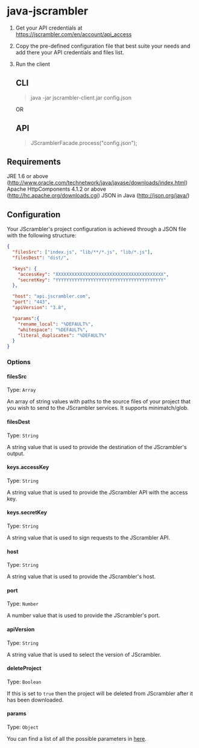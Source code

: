 java-jscrambler
===============

1. Get your API credentials at https://jscrambler.com/en/account/api_access

2. Copy the pre-defined configuration file that best suite your needs and add
   there your API credentials and files list.

3. Run the client

   CLI
   ---
   > java -jar jscrambler-client.jar config.json

   OR

   API
   ---

   > JScramblerFacade.process("config.json");


Requirements
------------

JRE 1.6 or above (http://www.oracle.com/technetwork/java/javase/downloads/index.html)
Apache HttpComponents 4.1.2 or above (http://hc.apache.org/downloads.cgi)
JSON in Java (http://json.org/java/)


Configuration
-------------
Your JScrambler's project configuration is achieved through a JSON file with the following structure:
```json
{
  "filesSrc": ["index.js", "lib/**/*.js", "lib/*.js"],
  "filesDest": "dist/",

  "keys": {
    "accessKey": "XXXXXXXXXXXXXXXXXXXXXXXXXXXXXXXXXXXXXXXX",
    "secretKey": "YYYYYYYYYYYYYYYYYYYYYYYYYYYYYYYYYYYYYYYY"
  },

  "host": "api.jscrambler.com",
  "port": "443",
  "apiVersion": "3.8",

  "params":{
    "rename_local": "%DEFAULT%",
    "whitespace": "%DEFAULT%",
    "literal_duplicates": "%DEFAULT%"
  }
}
```

### Options
#### filesSrc
Type: `Array`

An array of string values with paths to the source files of your project that you wish to send to the JScrambler services. It supports minimatch/glob.

#### filesDest
Type: `String`

A string value that is used to provide the destination of the JScrambler's output.


#### keys.accessKey
Type: `String`

A string value that is used to provide the JScrambler API with the access key.

#### keys.secretKey
Type: `String`

A string value that is used to sign requests to the JScrambler API.


#### host
Type: `String`

A string value that is used to provide the JScrambler's host.

#### port
Type: `Number`

A number value that is used to provide the JScrambler's port.

#### apiVersion
Type: `String`

A string value that is used to select the version of JScrambler.

#### deleteProject
Type: `Boolean`

If this is set to `true` then the project will be deleted from JScrambler after it has been downloaded.

#### params
Type: `Object`

You can find a list of all the possible parameters in [here](https://github.com/auditmark/node-jscrambler#jscrambler-options).
